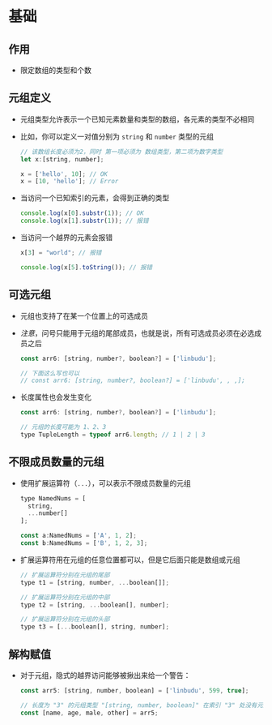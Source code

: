# 基础

## 作用

+ 限定数组的类型和个数

## 元组定义

+ 元组类型允许表示一个已知元素数量和类型的数组，各元素的类型不必相同

+ 比如，你可以定义一对值分别为 `string` 和 `number` 类型的元组

  ```js
  // 该数组长度必须为2，同时 第一项必须为 数组类型，第二项为数字类型
  let x:[string, number];

  x = ['hello', 10]; // OK
  x = [10, 'hello']; // Error
  ```

+ 当访问一个已知索引的元素，会得到正确的类型

  ```js
  console.log(x[0].substr(1)); // OK
  console.log(x[1].substr(1)); // 报错
  ```

+ 当访问一个越界的元素会报错

  ```js
  x[3] = "world"; // 报错

  console.log(x[5].toString()); // 报错
  ```

## 可选元组

+ 元组也支持了在某一个位置上的可选成员
+ *注意*，问号只能用于元组的尾部成员，也就是说，所有可选成员必须在必选成员之后

  ```js
  const arr6: [string, number?, boolean?] = ['linbudu'];

  // 下面这么写也可以
  // const arr6: [string, number?, boolean?] = ['linbudu', , ,];
  ```

+ 长度属性也会发生变化

  ```js
  const arr6: [string, number?, boolean?] = ['linbudu'];

  // 元组的长度可能为 1、2、3
  type TupleLength = typeof arr6.length; // 1 | 2 | 3
  ```

## 不限成员数量的元组

+ 使用扩展运算符（`...`），可以表示不限成员数量的元组

  ```js
  type NamedNums = [
    string,
    ...number[]
  ];

  const a:NamedNums = ['A', 1, 2];
  const b:NamedNums = ['B', 1, 2, 3];
  ```

+ 扩展运算符用在元组的任意位置都可以，但是它后面只能是数组或元组

  ```js
  // 扩展运算符分别在元组的尾部
  type t1 = [string, number, ...boolean[]];

  // 扩展运算符分别在元组的中部
  type t2 = [string, ...boolean[], number];

  // 扩展运算符分别在元组的头部
  type t3 = [...boolean[], string, number];
  ```

## 解构赋值

+ 对于元组，隐式的越界访问能够被揪出来给一个警告：

  ```js
  const arr5: [string, number, boolean] = ['linbudu', 599, true];

  // 长度为 "3" 的元组类型 "[string, number, boolean]" 在索引 "3" 处没有元素
  const [name, age, male, other] = arr5;
  ```
